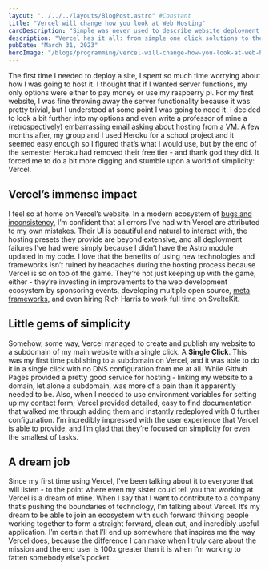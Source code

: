 ```yaml
---
layout: "../../../layouts/BlogPost.astro" #Constant
title: "Vercel will change how you look at Web Hosting"
cardDescription: "Simple was never used to describe website deployment until Vercel came along..."
description: "Vercel has it all: from simple one click solutions to the support, development, and investment for small frameworks, I could not be happier with my experience using the platform, or the goals that it strives to achieve"
pubDate: "March 31, 2023"
heroImage: "/blogs/programming/vercel-will-change-how-you-look-at-web-hosting.webp"
---
```

The first time I needed to deploy a site, I spent so much time worrying about how I was going to host it. I thought that if I wanted server functions, my only options were either to pay money or use my raspberry pi. For my first website, I was fine throwing away the server functionality because it was pretty trivial, but I understood at some point I was going to need it. I decided to look a bit further into my options and even write a professor of mine a (retrospectively) embarrassing email asking about hosting from a VM. A few months after, my group and I used Heroku for a school project and it seemed easy enough so I figured that’s what I would use, but by the end of the semester Heroku had removed their free tier - and thank god they did. It forced me to do a bit more digging and stumble upon a world of simplicity: Vercel.

## Vercel’s immense impact

I feel so at home on Vercel’s website. In a modern ecosystem of [bugs and inconsistency,]([https://youtu.be/FeAMiBKi_EM?t=2](https://youtu.be/FeAMiBKi_EM?t=247)48) I’m confident that all errors I’ve had with Vercel are attributed to my own mistakes. Their UI is beautiful and natural to interact with, the hosting presets they provide are beyond extensive, and all deployment failures I’ve had were simply because I didn’t have the Astro module updated in my code. I love that the benefits of using new technologies and frameworks isn’t ruined by headaches during the hosting process because Vercel is so on top of the game. They’re not just keeping up with the game, either - they’re investing in improvements to the web development ecosystem by sponsoring events, developing multiple open source, [meta frameworks]([https://prismic.io/blog/javascript-meta-frameworks-ecosystem](https://prismic.io/blog/javascript-meta-frameworks-ecosystem)), and even hiring Rich Harris to work full time on SvelteKit.

## Little gems of simplicity

Somehow, some way, Vercel managed to create and publish my website to a subdomain of my main website with a single click. A **Single Click**. This was my first time publishing to a subdomain on Vercel, and it was able to do it in a single click with no DNS configuration from me at all. While Github Pages provided a pretty good service for hosting - linking my website to a domain, let alone a subdomain, was more of a pain than it apparently needed to be. Also, when I needed to use environment variables for setting up my contact form; Vercel provided detailed, easy to find documentation that walked me through adding them and instantly redeployed with 0 further configuration. I’m incredibly impressed with the user experience that Vercel is able to provide, and I’m glad that they’re focused on simplicity for even the smallest of tasks.

## A dream job

Since my first time using Vercel, I’ve been talking about it to everyone that will listen - to the point where even my sister could tell you that working at Vercel is a dream of mine. When I say that I want to contribute to a company that’s pushing the boundaries of technology, I’m talking about Vercel. It’s my dream to be able to join an ecosystem with such forward thinking people working together to form a straight forward, clean cut, and incredibly useful application. I’m certain that I’ll end up somewhere that inspires me the way Vercel does, because the difference I can make when I truly care about the mission and the end user is 100x greater than it is when I’m working to fatten somebody else’s pocket.